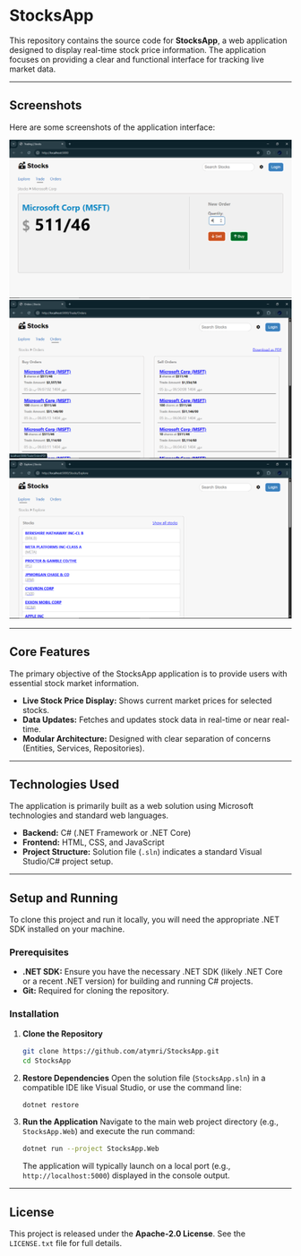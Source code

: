 # StocksApp

This repository contains the source code for **StocksApp**, a web application designed to display real-time stock price information. The application focuses on providing a clear and functional interface for tracking live market data.

-----

## Screenshots

Here are some screenshots of the application interface:

![Screenshot 1](screenshots/Screenshot%201.png)
![Screenshot 2](screenshots/Screenshot%202.png)
![Screenshot 3](screenshots/Screenshot%203.png)

-----

## Core Features

The primary objective of the StocksApp application is to provide users with essential stock market information.

  * **Live Stock Price Display:** Shows current market prices for selected stocks.
  * **Data Updates:** Fetches and updates stock data in real-time or near real-time.
  * **Modular Architecture:** Designed with clear separation of concerns (Entities, Services, Repositories).

-----

## Technologies Used

The application is primarily built as a web solution using Microsoft technologies and standard web languages.

  * **Backend:** C\# (.NET Framework or .NET Core)
  * **Frontend:** HTML, CSS, and JavaScript
  * **Project Structure:** Solution file (`.sln`) indicates a standard Visual Studio/C\# project setup.

-----

## Setup and Running

To clone this project and run it locally, you will need the appropriate .NET SDK installed on your machine.

### Prerequisites

  * **.NET SDK:** Ensure you have the necessary .NET SDK (likely .NET Core or a recent .NET version) for building and running C\# projects.
  * **Git:** Required for cloning the repository.

### Installation

1.  **Clone the Repository**

    ```bash
    git clone https://github.com/atymri/StocksApp.git
    cd StocksApp
    ```

2.  **Restore Dependencies**
    Open the solution file (`StocksApp.sln`) in a compatible IDE like Visual Studio, or use the command line:

    ```bash
    dotnet restore
    ```

3.  **Run the Application**
    Navigate to the main web project directory (e.g., `StocksApp.Web`) and execute the run command:

    ```bash
    dotnet run --project StocksApp.Web
    ```

    The application will typically launch on a local port (e.g., `http://localhost:5000`) displayed in the console output.

-----

## License

This project is released under the **Apache-2.0 License**. See the `LICENSE.txt` file for full details.
